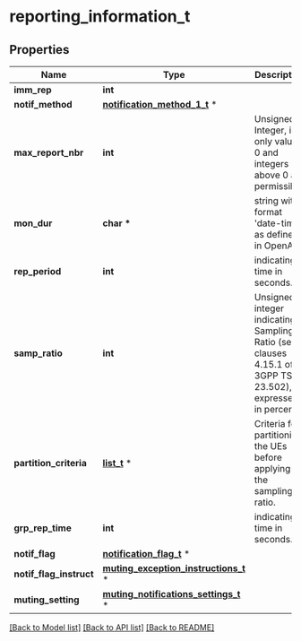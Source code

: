 # reporting_information_t

## Properties
Name | Type | Description | Notes
------------ | ------------- | ------------- | -------------
**imm_rep** | **int** |  | [optional] 
**notif_method** | [**notification_method_1_t**](notification_method_1.md) \* |  | [optional] 
**max_report_nbr** | **int** | Unsigned Integer, i.e. only value 0 and integers above 0 are permissible. | [optional] 
**mon_dur** | **char \*** | string with format &#39;date-time&#39; as defined in OpenAPI. | [optional] 
**rep_period** | **int** | indicating a time in seconds. | [optional] 
**samp_ratio** | **int** | Unsigned integer indicating Sampling Ratio (see clauses 4.15.1 of 3GPP TS 23.502), expressed in percent.   | [optional] 
**partition_criteria** | [**list_t**](partitioning_criteria.md) \* | Criteria for partitioning the UEs before applying the sampling ratio. | [optional] 
**grp_rep_time** | **int** | indicating a time in seconds. | [optional] 
**notif_flag** | [**notification_flag_t**](notification_flag.md) \* |  | [optional] 
**notif_flag_instruct** | [**muting_exception_instructions_t**](muting_exception_instructions.md) \* |  | [optional] 
**muting_setting** | [**muting_notifications_settings_t**](muting_notifications_settings.md) \* |  | [optional] 

[[Back to Model list]](../README.md#documentation-for-models) [[Back to API list]](../README.md#documentation-for-api-endpoints) [[Back to README]](../README.md)


